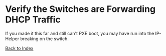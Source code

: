 # Verify the Switches are Forwarding DHCP Traffic

If you made it this far and still can't PXE boot, you may have run into the IP-Helper breaking on the switch.

[Back to Index](index_aruba.md)